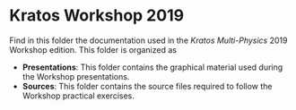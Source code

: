 # Kratos Workshop 2019

Find in this folder the documentation used in the _Kratos Multi-Physics_ 2019 Workshop edition. This folder is organized as

* **Presentations**: This folder contains the graphical material used during the Workshop presentations.
* **Sources**: This folder contains the source files required to follow the Workshop practical exercises.
